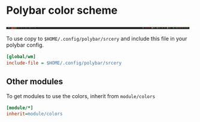 # Polybar color scheme

![Example of a bar using this colorscheme](./example.png)

To use copy to `$HOME/.config/polybar/srcery` and include this file in your polybar config.

```ini
[global/wm]
include-file = $HOME/.config/polybar/srcery
```

## Other modules
To get modules to use the colors, inherit from `module/colors`

``` ini
[module/*]
inherit=module/colors
```
